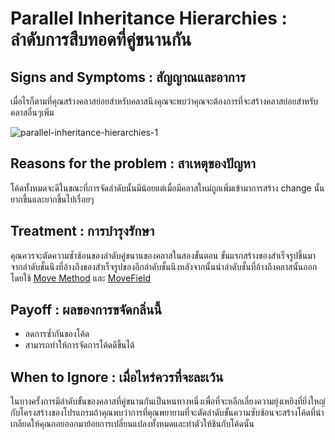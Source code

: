 # Parallel Inheritance Hierarchies : ลำดับการสืบทอดที่คู่ขนานกัน

## Signs and Symptoms : สัญญาณและอาการ

เมื่อไรก็ตามที่คุณสร้างคลาสย่อยสำหรับคลาสนึงคุณจะพบว่าคุณจะต้องการที่จะสร้างคลาสย่อยสำหรับคลาสอื่นๆเพิ่ม

![parallel-inheritance-hierarchies-1](https://sourcemaking.com/images/refactoring-illustrations/parallel-inheritance-hierarchies-1.png)

## Reasons for the problem : สาเหตุของปัญหา

โค้ดทั้งหมดจะดีในขณะที่การจัดลำดับนั้นมีน้อยแต่เมื่อมีคลาสใหม่ถูกเพิ่มเข้ามาการสร้าง change นั้นยากขึ้นและยากขึ้นไปเรื่อยๆ

## Treatment : การบำรุงรักษา

คุณควรจะตัดความซ้ำซ้อนของลำดับคู่ขนานของคลาสในสองขั้นตอน ขั้นแรกสร้างของสำเร็จรูปขึ้นมาจากลำดับชั้นนึงที่อ้างถึงของสำเร็จรูปของอีกลำดับชั้นนึงหลังจากนั้นนำลำดับชั้นที่อ้างถึงคลาสนั้นออกโดยใช้ [Move Method](https://sourcemaking.com/refactoring/move-method) และ [MoveField](https://sourcemaking.com/refactoring/move-field)

## Payoff : ผลของการขจัดกลิ่นนี้

- ลดการซ้ำกันของโค้ด
- สามารถทำให้การจัดการโค้ดดีขึ้นได้

## When to Ignore : เมื่อไหร่ควรที่จะละเว้น

ในบางครั้งการมีลำดับขั้นของคลาสที่คู่ขนานกันเป็นหนทางหนึ่งเพื่อที่จะหลีกเลี่ยงความยุ่งเหยิงที่ยิ่งใหญ่กับโครงสร้างของโปรแกรมถ้าคุณพบว่าการที่คุณพยายามที่จะตัดลำดับขั้นความซับซ้อนจะสร้างโค้ดที่น่าเกลียดให้คุณถอยออกมาย้อยการเปลี่ยนแปลงทั้งหมดและทำตัวให้ชินกับโค้ดนั้น

